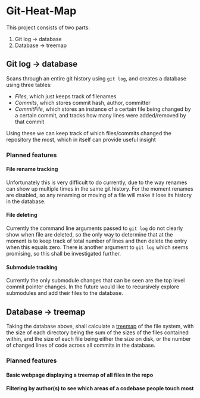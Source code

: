 # Git-Heat-Map

This project consists of two parts:

1. Git log -> database
2. Database -> treemap

## Git log -> database

Scans through an entire git history using `git log`, and creates a database using three tables:
* *Files*, which just keeps track of filenames
* *Commits*, which stores commit hash, author, committer
* *CommitFile*, which stores an instance of a certain file being changed by a certain commit, and tracks how many lines were added/removed by that commit

Using these we can keep track of which files/commits changed the repository the most, which in itself can provide useful insight

### Planned features

#### File rename tracking
Unfortunately this is very difficult to do currently, due to the way renames can show up multiple times in the same git history. For the moment renames are disabled, so any renaming or moving of a file will make it lose its history in the database.
#### File deleting
Currently the command line arguments passed to `git log` do not clearly show when file are deleted, so the only way to determine that at the moment is to keep track of total number of lines and then delete the entry when this equals zero. There is another argument to `git log` which seems promising, so this shall be investigated further.
#### Submodule tracking
Currently the only submodule changes that can be seen are the top level commit pointer changes. In the future would like to recursively explore submodules and add their files to the database.

## Database -> treemap

Taking the database above, shall calculate a [treemap](https://en.wikipedia.org/wiki/Treemapping "Wikipedia: Treemapping") of the file system, with the size of each directory being the sum of the sizes of the files contained within, and the size of each file being either the size on disk, or the number of changed lines of code across all commits in the database.

### Planned features

#### Basic webpage displaying a treemap of all files in the repo
#### Filtering by author(s) to see which areas of a codebase people touch most
